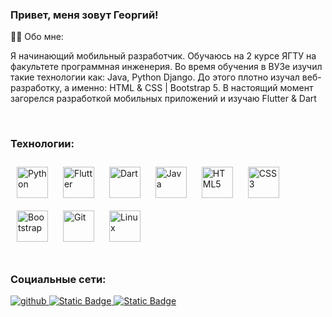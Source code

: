 ### Привет, меня зовут Георгий!  
  

👨‍💻 Обо мне:  
  

Я начинающий мобильный разработчик. Обучаюсь на 2 курсе ЯГТУ на факультете программная инженерия. Во время обучения в ВУЗе изучил такие технологии как: Java, Python Django. До этого плотно изучал веб-разработку, а именно: HTML & CSS | Bootstrap 5. В настоящий момент загорелся разработкой мобильных приложений и изучаю Flutter & Dart  
  

<br/>  



### Технологии:  
<div align="left">  
<a href="https://www.python.org/" target="_blank"><img style="margin: 10px" src="https://profilinator.rishav.dev/skills-assets/python-original.svg" alt="Python" height="50" /></a>  
<a href="https://flutter.dev/" target="_blank"><img style="margin: 10px" src="https://profilinator.rishav.dev/skills-assets/flutterio-icon.svg" alt="Flutter" height="50" /></a>  
<a href="https://dart.dev/" target="_blank"><img style="margin: 10px" src="https://profilinator.rishav.dev/skills-assets/dartlang-icon.svg" alt="Dart" height="50" /></a>  
<a href="https://www.java.com/" target="_blank"><img style="margin: 10px" src="https://profilinator.rishav.dev/skills-assets/java-original-wordmark.svg" alt="Java" height="50" /></a>  
<a href="https://en.wikipedia.org/wiki/HTML5" target="_blank"><img style="margin: 10px" src="https://profilinator.rishav.dev/skills-assets/html5-original-wordmark.svg" alt="HTML5" height="50" /></a>  
<a href="https://www.w3schools.com/css/" target="_blank"><img style="margin: 10px" src="https://profilinator.rishav.dev/skills-assets/css3-original-wordmark.svg" alt="CSS3" height="50" /></a>  
<a href="https://getbootstrap.com/docs/3.4/javascript/" target="_blank"><img style="margin: 10px" src="https://profilinator.rishav.dev/skills-assets/bootstrap-plain.svg" alt="Bootstrap" height="50" /></a>  
<a href="https://github.com/" target="_blank"><img style="margin: 10px" src="https://profilinator.rishav.dev/skills-assets/git-scm-icon.svg" alt="Git" height="50" /></a>  
<a href="https://www.linux.org/" target="_blank"><img style="margin: 10px" src="https://profilinator.rishav.dev/skills-assets/linux-original.svg" alt="Linux" height="50" /></a>  
</div>  

<br/>  



### Социальные сети:  
<div align="left">
<a href="https://github.com/gabralava" target="_blank">
<img src=https://img.shields.io/badge/github-%2324292e.svg?&style=for-the-badge&logo=github&logoColor=white alt=github style="margin-bottom: 5px;" />
</a>
<a href="https://t.me/gabralava" target="_blank">
<img alt="Static Badge" src="https://img.shields.io/badge/-gabralava-blue?style=for-the-badge&logo=telegram&logoColor=white&link=https%3A%2F%2Ft.me%2Fgabralava">
</a>
<a href="https://vk.com/gabralava" target="_blank">
<img alt="Static Badge" src="https://img.shields.io/badge/-%D0%92%D0%9A%D0%BE%D0%BD%D1%82%D0%B0%D0%BA%D1%82%D0%B5-blue?style=for-the-badge&logo=vk&logoColor=white&link=https%3A%2F%2Fvk.com%2Fgabralava">
</a>
</div>  
  

<br/>  

<!-- ### 💻 Пройденные курсы:

| Курсы                                                           |   Дата окончания  |
| ----------------------------------------------------------------| :---------------: |
| [sololearn]sololearn.com - Введение в Java                      |     25/09/2023    |
| [sololearn]sololearn.com - Python для начинающих                |     03/02/2021    |
| [sololearn]fructcode.com - HTML/CSS                             |     ##/##/####    |
| [sololearn]fructcode.com - Bootstrap 3                          |     ##/##/####    |
| [sololearn]fructcode.com - PHP/MySQL                            |     ##/##/####    |

--- -->
